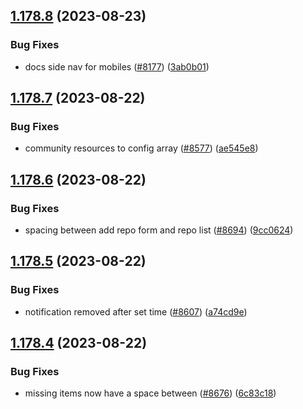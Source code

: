 ## [1.178.8](https://github.com/EddieHubCommunity/BioDrop/compare/v1.178.7...v1.178.8) (2023-08-23)


### Bug Fixes

* docs side nav for mobiles ([#8177](https://github.com/EddieHubCommunity/BioDrop/issues/8177)) ([3ab0b01](https://github.com/EddieHubCommunity/BioDrop/commit/3ab0b01ab9db601059bcef47bb5feebf9eca9237))



## [1.178.7](https://github.com/EddieHubCommunity/BioDrop/compare/v1.178.6...v1.178.7) (2023-08-22)


### Bug Fixes

* community resources to config array ([#8577](https://github.com/EddieHubCommunity/BioDrop/issues/8577)) ([ae545e8](https://github.com/EddieHubCommunity/BioDrop/commit/ae545e8a58a2547656a6cd2c029232e9d9e4f0f1))



## [1.178.6](https://github.com/EddieHubCommunity/BioDrop/compare/v1.178.5...v1.178.6) (2023-08-22)


### Bug Fixes

* spacing between add repo form and repo list ([#8694](https://github.com/EddieHubCommunity/BioDrop/issues/8694)) ([9cc0624](https://github.com/EddieHubCommunity/BioDrop/commit/9cc0624c3a2bed5ebadd6e4bbdce4864f210678f))



## [1.178.5](https://github.com/EddieHubCommunity/BioDrop/compare/v1.178.4...v1.178.5) (2023-08-22)


### Bug Fixes

* notification removed after set time ([#8607](https://github.com/EddieHubCommunity/BioDrop/issues/8607)) ([a74cd9e](https://github.com/EddieHubCommunity/BioDrop/commit/a74cd9e95fede2e554344575b6572b93b218b4a8))



## [1.178.4](https://github.com/EddieHubCommunity/BioDrop/compare/v1.178.3...v1.178.4) (2023-08-22)


### Bug Fixes

* missing items now have a space between ([#8676](https://github.com/EddieHubCommunity/BioDrop/issues/8676)) ([6c83c18](https://github.com/EddieHubCommunity/BioDrop/commit/6c83c1898be55055376157c00eea972a55f47430))



